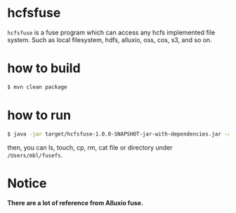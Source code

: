 # hcfsfuse

`hcfsfuse` is a fuse program which can access any hcfs implemented file system.
Such as local filesystem, hdfs, alluxio, oss, cos, s3, and so on.

# how to build

```bash
$ mvn clean package
```

# how to run

```bash
$ java -jar target/hcfsfuse-1.0.0-SNAPSHOT-jar-with-dependencies.jar -config=core-site.xml -m /Users/mbl/fusefs -r file:///tmp/
```

then, you can ls, touch, cp, rm, cat file or directory under `/Users/mbl/fusefs`.

# Notice

**There are a lot of reference from Alluxio fuse.**